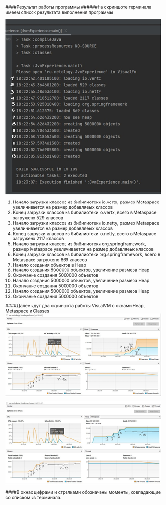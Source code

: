 ####Результат работы программы
######На скриншоте терминала имеем список результата выполнения программы

![Скриншот terminal](/src/main/resources/terminal.jpeg)

1. Начало загрузки классов из бибилиотеки io.vertx, размер Metaspace увеличивается на размер добавляеых классов
2. Конец загрузки классов из бибилиотеки io.vertx, всего в Metaspace загружено 529 классов
3. Начало загрузки классов из бибилиотеки io.netty, размер Metaspace увеличивается на размер добавляеых классов
4. Конец загрузки классов из бибилиотеки io.netty, всего в Metaspace загружено 2117 классов
5. Начало загрузки классов из бибилиотеки org.springframework, размер Metaspace увеличивается на размер добавляеых классов
6. Конец загрузки классов из бибилиотеки org.springframework, всего в Metaspace загружено 869 классов
7. Начало создания объектов в Heap
8. Начало создания 5000000 объектов, увеличение размера Heap
9. Окончание создания 5000000 объектов
10. Начало создания 5000000 объектов, увеличение размера Heap
11. Окончание создания 5000000 объектов
12. Начало создания 5000000 объектов, увеличение размера Heap
13. Окончание создания 5000000 объектов

####Далее идут два скриншота работы VisualVM с окнами Heap, Metaspace и Classes
![Скриншот heap](/src/main/resources/visualvm_heap.jpeg)

![Скриншот metaspace](/src/main/resources/visualvm_metaspace.jpeg)

####В окнах цифрами и стрелками обозначены моменты, совпадающие со списком из терминала.